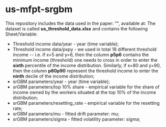 # us-mfpt-srgbm

This repository includes the data used in the paper: "", available at:
The dataset is called **us_threshold_data.xlsx** and contains the following Sheet/Variable:

* Threshold income data/year - year (time variable);
* Threshold income data/pxpy - we used in total 18 different threshold income -- i.e. if x=5 and y=6, then the column **p5p6** contains the minimum income (threshold) one needs to cross in order to enter the **sixth** percentile of the income distribution. Similarly, if x=80 and y=90, then the column **p80p90** represent the threshold income to enter the **ninth** decile of the income distribution;
* srGBM parameters/year - year (time variable);
* srGBM parameters/top 10% share - empirical variable for the share of income owned by the workers situated at the top 10% of the income distribution;
* srGBM parameters/resetting_rate - empirical variable for the resetting rate;
* srGBM parameters/mu - fitted drift parameter: mu;
* srGBM parameters/sigma - fitted volatility parameter: sigma;

